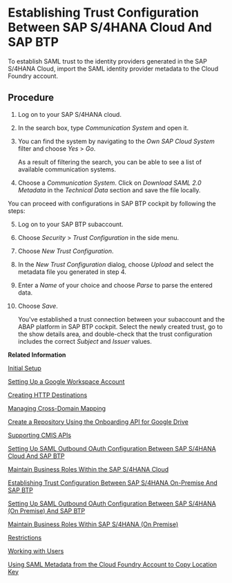 <!-- loio66f91a966adb4627acb0ac5ee0d9613f -->

# Establishing Trust Configuration Between SAP S/4HANA Cloud And SAP BTP

To establish SAML trust to the identity providers generated in the SAP S/4HANA Cloud, import the SAML identity provider metadata to the Cloud Foundry account.



## Procedure

1.  Log on to your SAP S/4HANA cloud.

2.  In the search box, type *Communication System* and open it.

3.  You can find the system by navigating to the *Own SAP Cloud System* filter and choose *Yes* \> *Go*.

    As a result of filtering the search, you can be able to see a list of available communication systems.

4.  Choose a *Communication System*. Click on *Download SAML 2.0 Metadata* in the *Technical Data* section and save the file locally.


You can proceed with configurations in SAP BTP cockpit by following the steps:

5.  Log on to your SAP BTP subaccount.

6.  Choose *Security* \> *Trust Configuration* in the side menu.

7.  Choose *New Trust Configuration*.

8.  In the *New Trust Configuration* dialog, choose *Upload* and select the metadata file you generated in step 4.

9.  Enter a *Name* of your choice and choose *Parse* to parse the entered data.

10. Choose *Save*.

    You've established a trust connection between your subaccount and the ABAP platform in SAP BTP cockpit. Select the newly created trust, go to the show details area, and double-check that the trust configuration includes the correct *Subject* and *Issuer* values.


**Related Information**  


[Initial Setup](initial-setup-ef91284.md "Before you get started in Document Management Service, Integration Option your SAP BTP account administrator must subscribe to your SAP BTP subaccount to the Document Management Service, Integration Option by performing some preparatory steps.")

[Setting Up a Google Workspace Account](setting-up-a-google-workspace-account-9670f69.md "Create your Google Workspace Account to connect to Document Management Service, Integration Option.")

[Creating HTTP Destinations](creating-http-destinations-2b04ac7.md "Create destinations in your SAP BTP subaccount to connect Google Drive with Document Management Service, Integration Option.")

[Managing Cross-Domain Mapping](managing-cross-domain-mapping-96d2d97.md "Manage cross-domain mapping if your domain is different from the Google Workspace domain.")

[Create a Repository Using the Onboarding API for Google Drive](create-a-repository-using-the-onboarding-api-for-google-drive-90faa8c.md "Create your repository to Document Management Service, Integration Option as it's required for establishing a connection with Google Drive.")

[Supporting CMIS APIs](supporting-cmis-apis-4288da6.md "Following is a list of all supported CMIS (Content Management Interoperability Services) REST APIs.")

[Setting Up SAML Outbound OAuth Configuration Between SAP S/4HANA Cloud And SAP BTP](setting-up-saml-outbound-oauth-configuration-between-sap-s-4hana-cloud-and-sap-btp-26f9c07.md "Configure SAML Outbound OAuth configuration between SAP S/4HANA Cloud and SAP BTP.")

[Maintain Business Roles Within the SAP S/4HANA Cloud](maintain-business-roles-within-the-sap-s-4hana-cloud-091973b.md "Create and maintain business roles based on the selected business catalogs.")

[Establishing Trust Configuration Between SAP S/4HANA On-Premise And SAP BTP](establishing-trust-configuration-between-sap-s-4hana-on-premise-and-sap-btp-f64dcdb.md "To establish SAML trust to the identity providers generated in the SAP S/4HANA On-Premise, import the SAML identity provider metadata to the SAP BTP account.")

[Setting Up SAML Outbound OAuth Configuration Between SAP S/4HANA \(On Premise\) And SAP BTP](setting-up-saml-outbound-oauth-configuration-between-sap-s-4hana-on-premise-and-sap-btp-699a106.md "Configure SAML Outbound OAuth configuration between SAP S/4HANA (on premise) and SAP BTP.")

[Maintain Business Roles Within SAP S/4HANA \(On Premise\)](maintain-business-roles-within-sap-s-4hana-on-premise-d1999cf.md "You can define authorizations for your custom business roles in SAP S/4HANA (On Premise).")

[Restrictions](restrictions-ed62ee4.md "The following is a list of various restrictions provided by Google Drive APIs to support Google Workspace Integration.")

[Working with Users](working-with-users-1c946cc.md "You can create required users in your subaccount. When creating a user, you've to provide the identity provider with which the user can be stored.")

[Using SAML Metadata from the Cloud Foundry Account to Copy Location Key](using-saml-metadata-from-the-cloud-foundry-account-to-copy-location-key-74c177a.md "Get the SAML service provider metadata from your Cloud Foundry account.")

